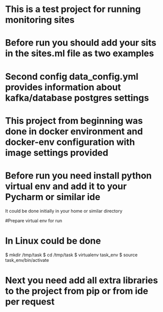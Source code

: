 # This is a test project for running monitoring sites

# Before run you should add your sits in the sites.ml file as two examples

# Second config data_config.yml provides information about kafka/database postgres settings

# This project from beginning was done in docker environment and docker-env configuration with image settings provided

# Before run you need install python virtual env and add it to your Pycharm or similar ide

It could be done initially in your home or similar directory

#Prepare virtual env for run
# In Linux could be done
$ mkdir /tmp/task
$ cd /tmp/task
$ virtualenv task_env
$ source task_env/bin/activate

# Next you need add all extra libraries to the project from pip or from ide per request
